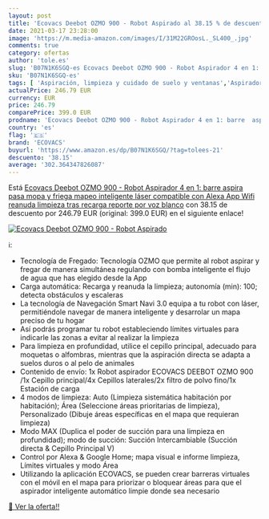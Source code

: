 ```yaml
---
layout: post
title: 'Ecovacs Deebot OZMO 900 - Robot Aspirado al 38.15 % de descuento'
date: 2021-03-17 23:28:00
image: 'https://m.media-amazon.com/images/I/31M22GROosL._SL400_.jpg'
comments: true
category: ofertas
author: 'tole.es'
slug: 'B07N1K6SGQ-es Ecovacs Deebot OZMO 900 - Robot Aspirador 4 en 1: barre...'
sku: 'B07N1K6SGQ-es'
tags: [ 'Aspiración, limpieza y cuidado de suelo y ventanas','Aspiradoras','Hogar y cocina','Robots aspiradores','alexa','ecovacs', ]
actualPrice: 246.79 EUR
currency: EUR
price: 246.79
comparePrice: 399.0 EUR
prodname: 'Ecovacs Deebot OZMO 900 - Robot Aspirador 4 en 1: barre  aspira  pasa mopa y friega  mapeo inteligente láser  compatible con Alexa  App  Wifi  reanuda limpieza tras recarga  reporte por voz  blanco'
country: 'es'
flag: '🇪🇸'
brand: 'ECOVACS'
buyurl: 'https://www.amazon.es/dp/B07N1K6SGQ/?tag=tolees-21'
descuento: '38.15'
average: '302.364347826087'
---
```


Está [Ecovacs Deebot OZMO 900 - Robot Aspirador 4 en 1: barre  aspira  pasa mopa y friega  mapeo inteligente láser  compatible con Alexa  App  Wifi  reanuda limpieza tras recarga  reporte por voz  blanco](https://www.amazon.es/dp/B07N1K6SGQ/?tag=tolees-21) con 38.15 de descuento por 246.79 EUR (original: 399.0 EUR) en el siguiente enlace!

[![Ecovacs Deebot OZMO 900 - Robot Aspirado](https://m.media-amazon.com/images/I/31M22GROosL._SL400_.jpg)](https://www.amazon.es/dp/B07N1K6SGQ/?tag=tolees-21)

ℹ️:

- Tecnología de Fregado: Tecnología OZMO que permite al robot aspirar y fregar de manera simultánea regulando con bomba inteligente el flujo de agua que has elegido desde la App
- Carga automática: Recarga y reanuda la limpieza; autonomía (min): 100; detecta obstáculos y escaleras
- La tecnología de Navegación Smart Navi 3.0 equipa a tu robot con láser, permitiéndole navegar de manera inteligente y desarrolar un mapa preciso de tu hogar
- Así podrás programar tu robot estableciendo límites virtuales para indicarle las zonas a evitar al realizar la limpieza
- Para limpieza en profundidad, utilice el cepillo principal, adecuado para moquetas o alfombras, mientras que la aspiración directa se adapta a suelos duros o al pelo de animales
- Contenido de envío: 1x Robot aspirador ECOVACS DEEBOT OZMO 900 /1x Cepillo principal/4x Cepillos laterales/2x filtro de polvo fino/1x Estación de carga
- 4 modos de limpieza: Auto (Limpieza sistemática habitación por habitación); Área (Seleccione áreas prioritarias de limpieza), Personalizado (Dibuje áreas específicas en el mapa que requieran limpieza)
- Modo MAX (Duplica el poder de succión para una limpieza en profundidad); modo de succión: Succión Intercambiable (Succión directa & Cepillo Principal V)
- Control por Alexa & Google Home; mapa visual e informe limpieza, Límites virtuales y modo Área
- Utilizando la aplicación ECOVACS, se pueden crear barreras virtuales con el móvil en el mapa para priorizar o bloquear áreas para que el aspirador inteligente automático limpie donde sea necesario

[🛒 Ver la oferta!!](https://www.amazon.es/dp/B07N1K6SGQ/?tag=tolees-21)
